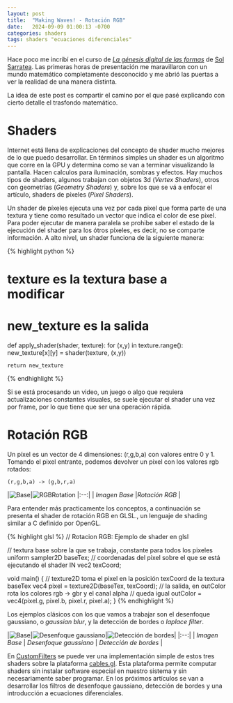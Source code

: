 ```yaml
---
layout: post
title:  "Making Waves! - Rotación RGB"
date:   2024-09-09 01:00:13 -0700
categories: shaders
tags: shaders "ecuaciones diferenciales"
---
```


Hace poco me incribí en el curso de [_La génesis digital de las formas_][genesis-digital] de [Sol Sarratea][sol-sarratea]. Las primeras horas de presentación me maravillaron con un mundo matemático completamente desconocido y me abrió las puertas a ver la realidad de una manera distinta.

La idea de este post es compartir el camino por el que pasé explicando con cierto detalle el trasfondo matemático.

# Shaders

Internet está llena de explicaciones del concepto de shader mucho mejores de lo que puedo desarrollar. 
En términos simples un shader es un algoritmo que corre en la GPU y determina como se van a terminar visualizando la pantalla. Hacen calculos para iluminación, sombras y efectos. Hay muchos tipos de shaders, algunos trabajan con objetos 3d (*Vertex Shaders*), otros con geometrías (*Geometry Shaders*) y, sobre los que se vá a enfocar el artículo, shaders de píxeles (*Pixel Shaders*).

Un shader de píxeles ejecuta una vez por cada pixel que forma parte de una textura y tiene como resultado un vector que indica el color de ese pixel. Para poder ejecutar de manera paralela se prohibe saber el estado de la ejecución del shader para los ótros píxeles, es decir, no se comparte información.
A alto nivel, un shader funciona de la siguiente manera:

{% highlight python %}
# texture es la textura base a modificar
# new_texture es la salida 
def apply_shader(shader, texture):
    for (x,y) in texture.range():
        new_texture[x][y] = shader(texture, (x,y))

    return new_texture
{% endhighlight %}

Si se está procesando un video, un juego o algo que requiera actualizaciones constantes visuales, se suele ejecutar el shader una vez por frame, por lo que tiene que ser una operación rápida.

# Rotación RGB

Un píxel es un vector de 4 dimensiones: (r,g,b,a) con valores entre 0 y 1. 
Tomando el pixel entrante, podemos devolver un pixel con los valores rgb rotados:

`(r,g,b,a) -> (g,b,r,a)` 

|![Base]({{site.baseurl}}/assets/making-waves/base.png)|![RGBRotation]({{site.baseurl}}/assets/making-waves/rotation.png)
|:--:|
| *Imagen Base* |*Rotación RGB* |

Para entender más practicamente los conceptos, a continuación se presenta el shader de rotación RGB en GLSL., un lenguaje de shading similar a C definido por OpenGL.

{% highlight glsl %}
// Rotacion RGB: Ejemplo de shader en glsl

// textura base sobre la que se trabaja, constante para todos los pixeles
uniform sampler2D baseTex;
// coordenadas del pixel sobre el que se está ejecutando el shader 
IN vec2 texCoord;

void main()
{
    // texture2D toma el pixel en la posición texCoord de la textura baseTex
    vec4 pixel = texture2D(baseTex, texCoord);
    // la salida, en outColor rota los colores rgb -> gbr y el canal alpha 
    // queda igual
    outColor = vec4(pixel.g, pixel.b, pixel.r, pixel.a);
}
{% endhighlight %}

Los ejemplos clásicos con los que vamos a trabajar son el desenfoque gaussiano, o _gaussian blur_, y la detección de bordes o _laplace filter_.

|![Base]({{site.baseurl}}/assets/making-waves/base.png)|![Desenfoque gaussiano]({{site.baseurl}}/assets/making-waves/blur.png)|![Detección de bordes]({{site.baseurl}}/assets/making-waves/edge.png)|
|:--:|
| *Imagen Base* | *Desenfoque gaussiano* | *Detección de bordes* |

En [CustomFilters][cables-custom-filters] se puede ver una implementación simple de estos tres shaders sobre la plataforma [cables.gl][cables-gl].
Esta plataforma permite computar shaders sin instalar software especial en nuestro sistema y sin necesariamente saber programar.
En los próximos artículos se van a desarrollar los filtros de desenfoque gaussiano, detección de bordes y una introducción a ecuaciones diferenciales.

[genesis-digital]: https://genesis-digital.solsarratea.world/clases/dia-1
[sol-sarratea]: https://solsarratea.world/
[cables-custom-filters]: https://cables.gl/p/0tYQZn
[cables-gl]: https://cables.gl/